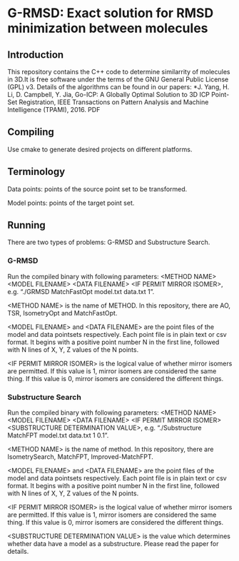# G-RMSD: Exact solution for RMSD minimization between molecules

## Introduction
This repository contains the C++ code to determine similarrity of molecules in 3D.It is free software under the terms of the GNU General Public License (GPL) v3. Details of the algorithms can be found in our papers:
*J. Yang, H. Li, D. Campbell, Y. Jia, Go-ICP: A Globally Optimal Solution to 3D ICP Point-Set Registration, IEEE Transactions on Pattern Analysis and Machine Intelligence (TPAMI), 2016. PDF
## Compiling
Use cmake to generate desired projects on different platforms.

## Terminology
Data points: points of the source point set to be transformed.

Model points: points of the target point set.

## Running

There are two types of problems: G-RMSD and Substructure Search. 

### G-RMSD 

Run the compiled binary with following parameters: \<METHOD NAME\> \<MODEL FILENAME\> \<DATA FILENAME\> \<IF PERMIT MIRROR ISOMER\>, e.g. “./GRMSD MatchFastOpt model.txt data.txt 1”.

\<METHOD NAME\> is the name of METHOD. In this repository, there are AO, TSR, IsometryOpt and MatchFastOpt.
 
\<MODEL FILENAME\> and \<DATA FILENAME\> are the point files of the model and data pointsets respectively. Each point file is in plain text or csv format. It begins with a positive point number N in the first line, followed with N lines of X, Y, Z values of the N points.

\<IF PERMIT MIRROR ISOMER\> is the logical value of whether mirror isomers are permitted. If this value is 1, mirror isomers are considered the same thing. If this value is 0, mirror isomers are considered the different things.
 
### Substructure Search

Run the compiled binary with following parameters: \<METHOD NAME\> \<MODEL FILENAME\> \<DATA FILENAME\> \<IF PERMIT MIRROR ISOMER\> \<SUBSTRUCTURE DETERMINATION VALUE\>, e.g. “./Substructure MatchFPT model.txt data.txt 1 0.1”.

\<METHOD NAME\> is the name of method. In this repository, there are IsometrySearch, MatchFPT, Improved-MatchFPT.
 
\<MODEL FILENAME\> and \<DATA FILENAME\> are the point files of the model and data pointsets respectively. Each point file is in plain text or csv format. It begins with a positive point number N in the first line, followed with N lines of X, Y, Z values of the N points.

\<IF PERMIT MIRROR ISOMER\> is the logical value of whether mirror isomers are permitted. If this value is 1, mirror isomers are considered the same thing. If this value is 0, mirror isomers are considered the different things.

\<SUBSTRUCTURE DETERMINATION VALUE\> is the value which determines whether data have a model as a substructure. Please read the paper for details.
 
